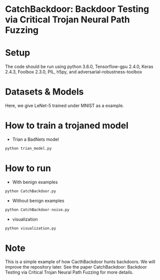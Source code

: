 # CatchBackdoor: Backdoor Testing via Critical Trojan Neural Path Fuzzing

# Setup
The code should be run using python 3.6.0, Tensorflow-gpu 2.4.0, Keras 2.4.3, Foolbox 2.3.0, PIL, h5py, and adversarial-robustness-toolbox

# Datasets & Models

Here, we give LeNet-5 trained under MNIST as a example.

# How to train a trojaned model
 - Trian a BadNets model
  ```python
 python trian_model.py
  ```
  
# How to run
- With benign examples
 ```python
 python CatchBackdoor.py
  ```
  
- Without benign examples
 ```python
python CatchBackdoor-noise.py
  ```

- visualization
 ```python
python visualization.py
  ```

# Note
This is a simple example of how CacthBackdoor hunts backdoors. We will improve the repository later.
See the paper CatchBackdoor: Backdoor Testing via Critical Trojan Neural Path Fuzzing for more details.
